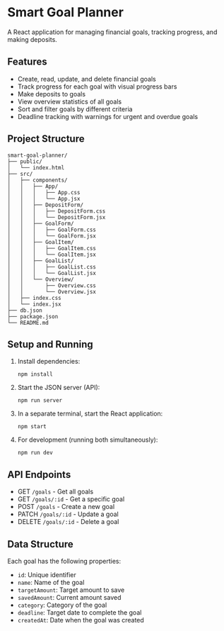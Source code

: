 # Smart Goal Planner

A React application for managing financial goals, tracking progress, and making deposits.

## Features

- Create, read, update, and delete financial goals
- Track progress for each goal with visual progress bars
- Make deposits to goals
- View overview statistics of all goals
- Sort and filter goals by different criteria
- Deadline tracking with warnings for urgent and overdue goals

## Project Structure

```
smart-goal-planner/
├── public/
│   └── index.html
├── src/
│   ├── components/
│   │   ├── App/
│   │   │   ├── App.css
│   │   │   └── App.jsx
│   │   ├── DepositForm/
│   │   │   ├── DepositForm.css
│   │   │   └── DepositForm.jsx
│   │   ├── GoalForm/
│   │   │   ├── GoalForm.css
│   │   │   └── GoalForm.jsx
│   │   ├── GoalItem/
│   │   │   ├── GoalItem.css
│   │   │   └── GoalItem.jsx
│   │   ├── GoalList/
│   │   │   ├── GoalList.css
│   │   │   └── GoalList.jsx
│   │   └── Overview/
│   │       ├── Overview.css
│   │       └── Overview.jsx
│   ├── index.css
│   └── index.jsx
├── db.json
├── package.json
└── README.md
```

## Setup and Running

1. Install dependencies:
   ```
   npm install
   ```

2. Start the JSON server (API):
   ```
   npm run server
   ```

3. In a separate terminal, start the React application:
   ```
   npm start
   ```

4. For development (running both simultaneously):
   ```
   npm run dev
   ```

## API Endpoints

- GET `/goals` - Get all goals
- GET `/goals/:id` - Get a specific goal
- POST `/goals` - Create a new goal
- PATCH `/goals/:id` - Update a goal
- DELETE `/goals/:id` - Delete a goal

## Data Structure

Each goal has the following properties:

- `id`: Unique identifier
- `name`: Name of the goal
- `targetAmount`: Target amount to save
- `savedAmount`: Current amount saved
- `category`: Category of the goal
- `deadline`: Target date to complete the goal
- `createdAt`: Date when the goal was created